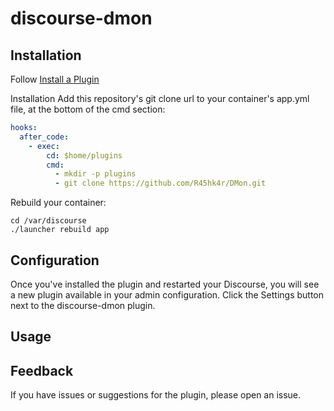 # discourse-dmon



## Installation

Follow [Install a Plugin](https://meta.discourse.org/t/install-a-plugin/19157)

Installation
Add this repository's git clone url to your container's app.yml file, at the bottom of the cmd section:

```yml
hooks:
  after_code:
    - exec:
        cd: $home/plugins
        cmd:
          - mkdir -p plugins
          - git clone https://github.com/R45hk4r/DMon.git
```


Rebuild your container:

```
cd /var/discourse
./launcher rebuild app
```

## Configuration

Once you've installed the plugin and restarted your Discourse, you will see a new plugin available in your admin configuration. Click the Settings button next to the discourse-dmon plugin.


## Usage

## Feedback

If you have issues or suggestions for the plugin, please open an issue.
